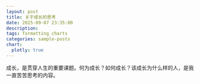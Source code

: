 ```yaml
---
layout: post
title: 关于成长的思考
date: 2025-09-07 23:35:00
description: 
tags: formatting charts
categories: sample-posts
chart:
  plotly: true
---
```


成长，是贯穿人生的重要课题。何为成长？如何成长？该成长为什么样的人，是我一直苦苦思考的内容。